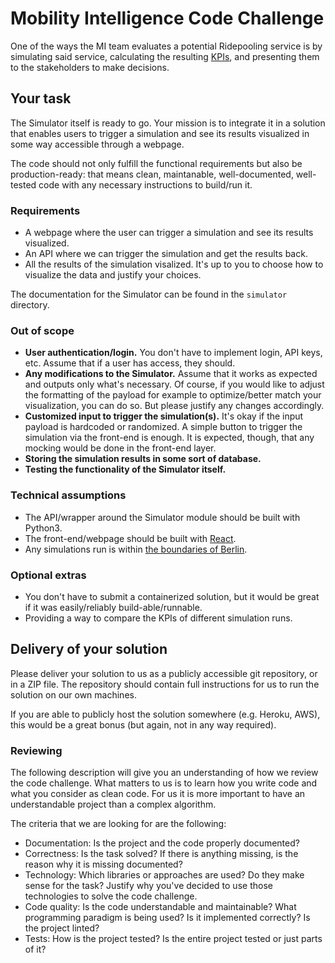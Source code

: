 # Mobility Intelligence Code Challenge
One of the ways the MI team evaluates a potential Ridepooling service is by simulating said service, calculating the resulting [KPIs](https://en.wikipedia.org/wiki/Performance_indicator), and presenting them to the stakeholders to make decisions.


## Your task
The Simulator itself is ready to go. Your mission is to integrate it in a solution that enables users to trigger a simulation and see its results visualized in some way accessible through a webpage.

The code should not only fulfill the functional requirements but also be production-ready: that means clean, maintanable, well-documented, well-tested code with any necessary instructions to build/run it.


### Requirements
- A webpage where the user can trigger a simulation and see its results visualized.
- An API where we can trigger the simulation and get the results back.
- All the results of the simulation visalized. It's up to you to choose how to visualize the data and justify your choices.

The documentation for the Simulator can be found in the `simulator` directory.


### Out of scope
- **User authentication/login.** You don't have to implement login, API keys, etc. Assume that if a user has access, they should.
- **Any modifications to the Simulator.** Assume that it works as expected and outputs only what's necessary. Of course, if you would like to adjust the formatting of the payload for example to optimize/better match your visualization, you can do so. But please justify any changes accordingly.
- **Customized input to trigger the simulation(s).** It's okay if the input payload is hardcoded or randomized. A simple button to trigger the simulation via the front-end is enough. It is expected, though, that any mocking would be done in the front-end layer.
- **Storing the simulation results in some sort of database.**
- **Testing the functionality of the Simulator itself.**


### Technical assumptions
- The API/wrapper around the Simulator module should be built with Python3.
- The front-end/webpage should be built with [React](https://reactjs.org/).
- Any simulations run is within [the boundaries of Berlin](https://www.openstreetmap.org/relation/62422#map=10/52.5072/13.4248).


### Optional extras
- You don't have to submit a containerized solution, but it would be great if it was easily/reliably build-able/runnable.
- Providing a way to compare the KPIs of different simulation runs.


## Delivery of your solution
Please deliver your solution to us as a publicly accessible git repository, or in a ZIP file. The repository should contain full instructions for us to run the solution on our own machines.

If you are able to publicly host the solution somewhere (e.g. Heroku, AWS), this would be a great bonus (but again, not in any way required).


### Reviewing
The following description will give you an understanding of how we review the code challenge. What matters to us is to learn how you write code and what you consider as clean code. For us it is more important to have an understandable project than a complex algorithm.

The criteria that we are looking for are the following:

- Documentation: Is the project and the code properly documented?
- Correctness: Is the task solved? If there is anything missing, is the reason why it is missing documented?
- Technology: Which libraries or approaches are used? Do they make sense for the task? Justify why you've decided to use those technologies to solve the code challenge.
- Code quality: Is the code understandable and maintainable? What programming paradigm is being used? Is it implemented correctly? Is the project linted?
- Tests: How is the project tested? Is the entire project tested or just parts of it?
